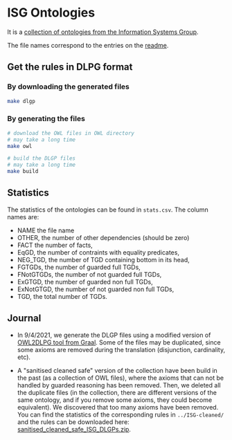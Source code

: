 # ISG Ontologies

It is a [collection of ontologies from the Information Systems Group](http://www.cs.ox.ac.uk/isg/ontologies/).

The file names correspond to the entries on the [readme](http://krr-nas.cs.ox.ac.uk/ontologies/readme.htm).

## Get the rules in DLPG format

### By downloading the generated files 

```bash
make dlgp
```

### By generating the files

```bash
# download the OWL files in OWL directory
# may take a long time
make owl

# build the DLGP files
# may take a long time 
make build
```

## Statistics

The statistics of the ontologies can be found in `stats.csv`. The column names are:
- NAME the file name
- OTHER, the number of other dependencies (should be zero)
- FACT the number of facts,
- EqGD, the number of contraints with equality predicates,
- NEG_TGD, the number of TGD containing bottom in its head,
- FGTGDs, the number of guarded full TGDs,
- FNotGTGDs, the number of not guarded full TGDs,
- ExGTGD, the number of guarded non full TGDs,
- ExNotGTGD, the number of not guarded non full TGDs,
- TGD, the total number of TGDs.

## Journal 

- In 9/4/2021, we generate the DLGP files using a modified version of [OWL2DLPG tool from Graal](https://graphik-team.github.io/graal/downloads/owl2dlgp). Some of the files may be duplicated, since some axioms are removed during the translation (disjunction, cardinality, etc).

- A "sanitised cleaned safe" version of the collection have been build in the past (as a collection of OWL files), where the axioms that can not be handled by guarded reasoning has been removed. Then, we deleted all the duplicate files (in the collection, there are different versions of the same ontology, and if you remove some axioms, they could become equivalent). We discovered that too many axioms have been removed. You can find the statistics of the corresponding rules in `../ISG-cleaned/` and the rules can be downloaded here: [sanitised_cleaned_safe_ISG_DLGPs.zip](https://github.com/mburon/guarded-saturation-experiments/releases/download/0.0.1/sanitised_cleaned_safe_ISG_DLGPs.zip).

